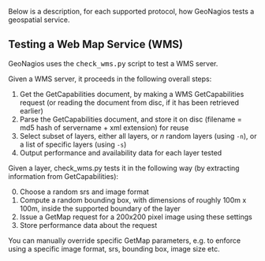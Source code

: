 Below is a description, for each supported protocol, how GeoNagios tests a geospatial service.

## Testing a Web Map Service (WMS)

GeoNagios uses the <tt>check_wms.py</tt> script to test a WMS server. 

Given a WMS server, it proceeds in the following overall steps:

1. Get the GetCapabilities document, by making a WMS GetCapabilities request (or reading the document from disc, if it has been retrieved earlier)
2. Parse the GetCapabilities document, and store it on disc (filename = md5 hash of servername + xml extension) for reuse
3. Select subset of layers, either all layers, or _n_ random layers (using `-n`), or a list of specific layers (using `-s`)
4. Output performance and availability data for each layer tested

Given a layer, check_wms.py tests it in the following way (by extracting information from GetCapabilities):

0. Choose a random srs and image format
2. Compute a random bounding box, with dimensions of roughly 100m x 100m, inside the supported boundary of the layer
3. Issue a GetMap request for a 200x200 pixel image using these settings
4. Store performance data about the request

You can manually override specific GetMap parameters, e.g. to enforce using a specific image format, srs, bounding box, image size etc.